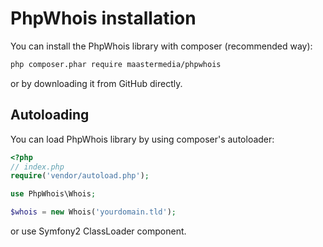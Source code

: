 # PhpWhois installation

You can install the PhpWhois library with composer (recommended way):

```bash
php composer.phar require maastermedia/phpwhois
```

or by downloading it from GitHub directly.

## Autoloading

You can load PhpWhois library by using composer's autoloader:

```php
<?php
// index.php
require('vendor/autoload.php');

use PhpWhois\Whois;

$whois = new Whois('yourdomain.tld');
```

or use Symfony2 ClassLoader component.
